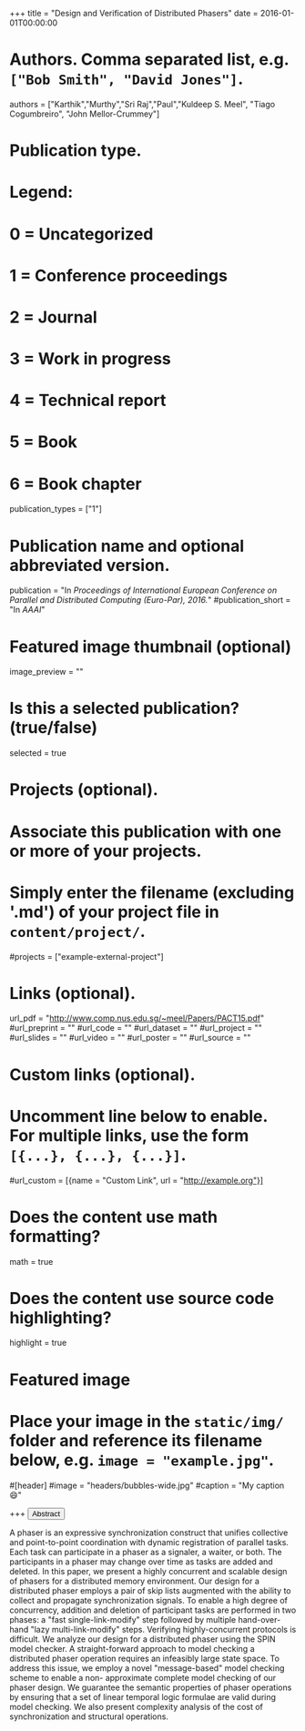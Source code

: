 +++
title = "Design and Verification of Distributed Phasers"
date = 2016-01-01T00:00:00

# Authors. Comma separated list, e.g. `["Bob Smith", "David Jones"]`.
authors = ["Karthik","Murthy","Sri Raj","Paul","Kuldeep S. Meel", "Tiago Cogumbreiro", "John Mellor-Crummey"]

# Publication type.
# Legend:
# 0 = Uncategorized
# 1 = Conference proceedings
# 2 = Journal
# 3 = Work in progress
# 4 = Technical report
# 5 = Book
# 6 = Book chapter
publication_types = ["1"]

# Publication name and optional abbreviated version.
publication = "In *Proceedings of International European Conference on Parallel and Distributed Computing (Euro-Par), 2016.*"
#publication_short = "In *AAAI*"


# Featured image thumbnail (optional)
image_preview = ""

# Is this a selected publication? (true/false)
selected = true

# Projects (optional).
#   Associate this publication with one or more of your projects.
#   Simply enter the filename (excluding '.md') of your project file in `content/project/`.
#projects = ["example-external-project"]


# Links (optional).
url_pdf = "http://www.comp.nus.edu.sg/~meel/Papers/PACT15.pdf"
#url_preprint = ""
#url_code = ""
#url_dataset = ""
#url_project = ""
#url_slides = ""
#url_video = ""
#url_poster = ""
#url_source = ""

# Custom links (optional).
#   Uncomment line below to enable. For multiple links, use the form `[{...}, {...}, {...}]`.
#url_custom = [{name = "Custom Link", url = "http://example.org"}]

# Does the content use math formatting?
math = true

# Does the content use source code highlighting?
highlight = true

# Featured image
# Place your image in the `static/img/` folder and reference its filename below, e.g. `image = "example.jpg"`.
#[header]
#image = "headers/bubbles-wide.jpg"
#caption = "My caption :smile:"

+++
<button class="btn btn-default btn-xs" type="button" data-toggle="collapse" data-target="#abstract_DMPV17">
Abstract</button>
<div id="abstract_DMPV17" class="collapse">
A phaser is an expressive synchronization construct that unifies collective and point-to-point coordination with dynamic registration of parallel tasks. Each task can participate in a phaser as a signaler, a waiter, or both. The participants in a phaser may change over time as tasks are added and deleted. In this paper, we present a highly concurrent and scalable design of phasers for a distributed memory environment. Our design for a distributed phaser employs a pair of skip lists augmented with the ability to collect and propagate synchronization signals. To enable a high degree of concurrency, addition and deletion of participant tasks are performed in two phases: a "fast single-link-modify" step followed by multiple hand-over-hand "lazy multi-link-modify" steps. Verifying highly-concurrent protocols is difficult. We analyze our design for a distributed phaser using the SPIN model checker. A straight-forward approach to model checking a distributed phaser operation requires an infeasibly large state space. To address this issue, we employ a novel "message-based" model checking scheme to enable a non- approximate complete model checking of our phaser design. We guarantee the semantic properties of phaser operations by ensuring that a set of linear temporal logic formulae are valid during model checking. We also present complexity analysis of the cost of synchronization and structural operations.
</div>
